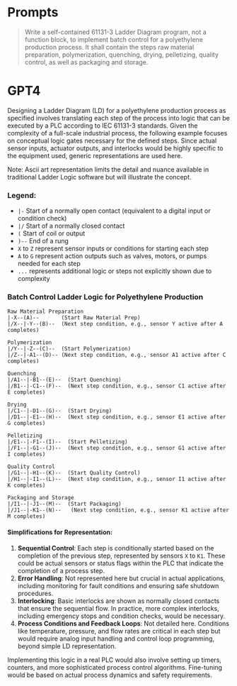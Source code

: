 # Prompts

> Write a self-contained 61131-3 Ladder Diagram program, not a function block, to implement batch control for a polyethylene production process. It shall contain the steps raw material preparation, polymerization, quenching, drying, pelletizing, quality control, as well as packaging and storage.

# GPT4

Designing a Ladder Diagram (LD) for a polyethylene production process as specified involves translating each step of the process into logic that can be executed by a PLC according to IEC 61131-3 standards. Given the complexity of a full-scale industrial process, the following example focuses on conceptual logic gates necessary for the defined steps. Since actual sensor inputs, actuator outputs, and interlocks would be highly specific to the equipment used, generic representations are used here.

Note: Ascii art representation limits the detail and nuance available in traditional Ladder Logic software but will illustrate the concept.

### Legend:
- `|-` Start of a normally open contact (equivalent to a digital input or condition check)
- `|/` Start of a normally closed contact
- `(` Start of coil or output
- `)--` End of a rung
- `X` to `Z` represent sensor inputs or conditions for starting each step
- `A` to `G` represent action outputs such as valves, motors, or pumps needed for each step
- `...` represents additional logic or steps not explicitly shown due to complexity

### Batch Control Ladder Logic for Polyethylene Production
```plaintext
Raw Material Preparation
|-X--(A)--       (Start Raw Material Prep)
|/X--|-Y--(B)--  (Next step condition, e.g., sensor Y active after A completes)

Polymerization
|/Y--|-Z--(C)--  (Start Polymerization)
|/Z--|-A1--(D)-- (Next step condition, e.g., sensor A1 active after C completes)

Quenching
|/A1--|-B1--(E)--  (Start Quenching)
|/B1--|-C1--(F)--  (Next step condition, e.g., sensor C1 active after E completes)

Drying
|/C1--|-D1--(G)--  (Start Drying)
|/D1--|-E1--(H)--  (Next step condition, e.g., sensor E1 active after G completes)

Pelletizing
|/E1--|-F1--(I)--  (Start Pelletizing)
|/F1--|-G1--(J)--  (Next step condition, e.g., sensor G1 active after I completes)

Quality Control
|/G1--|-H1--(K)--  (Start Quality Control)
|/H1--|-I1--(L)--  (Next step condition, e.g., sensor I1 active after K completes)

Packaging and Storage
|/I1--|-J1--(M)--  (Start Packaging)
|/J1--|-K1--(N)--   (Next step condition, e.g., sensor K1 active after M completes)
```

#### Simplifications for Representation:
1. **Sequential Control**: Each step is conditionally started based on the completion of the previous step, represented by sensors `X` to `K1`. These could be actual sensors or status flags within the PLC that indicate the completion of a process step.
2. **Error Handling**: Not represented here but crucial in actual applications, including monitoring for fault conditions and ensuring safe shutdown procedures.
3. **Interlocking**: Basic interlocks are shown as normally closed contacts that ensure the sequential flow. In practice, more complex interlocks, including emergency stops and condition checks, would be necessary.
4. **Process Conditions and Feedback Loops**: Not detailed here. Conditions like temperature, pressure, and flow rates are critical in each step but would require analog input handling and control loop programming, beyond simple LD representation.

Implementing this logic in a real PLC would also involve setting up timers, counters, and more sophisticated process control algorithms. Fine-tuning would be based on actual process dynamics and safety requirements.

